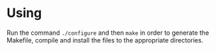 # Using

Run the command `./configure` and then `make` in order to generate the Makefile, compile and install the files to the appropriate directories.